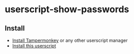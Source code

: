 # userscript-show-passwords

## Install
* [Install Tampermonkey](https://www.tampermonkey.net/) or any other userscript manager
* [Install this userscript](https://github.com/qoomon/userscript-show-passwords/raw/main/show-passwords.user.js)
